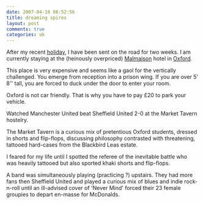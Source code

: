 ```yaml
---
date: 2007-04-18 06:52:56
title: dreaming spires
layout: post
comments: true
categories: uk
---
```

After my recent
[holiday](http://www.nbrightside.com/blog/2007/04/16/letter-from-america/),
I have been sent on the road for two weeks. I am currently staying at
the (heinously overpriced)
[Malmaison](http://www.nbrightside.com/blog/2006/03/27/a-cause-for-concern/)
hotel in [Oxford](http://www.malmaison-oxford.com/).

This place is very expensive and seems like a gaol for the vertically
challenged. You emerge from reception into a prison wing. If you are
over 5' 8'' tall, you are forced to duck under the door to enter your
room.

Oxford is not car friendly. That is why you have to pay &pound;20 to park your
vehicle.

Watched Manchester United beat Sheffield United 2-0 at the Market Tavern
hostelry.

The Market Tavern is a curious mix of pretentious Oxford students,
dressed in shorts and flip-flops, discussing philosophy contrasted with
threatening, tattooed hard-cases from the Blackbird Leas estate.

I feared for my life until I spotted the referee of the inevitable
battle who was heavily tattooed but also sported khaki shorts and
flip-flops.

A band was simultaneously playing (practicing ?) upstairs. They had more
fans then Sheffield United and played a curious mix of blues and indie
rock-n-roll until an ill-advised cover of 'Never Mind' forced their 23
female groupies to depart en-masse for McDonalds.
